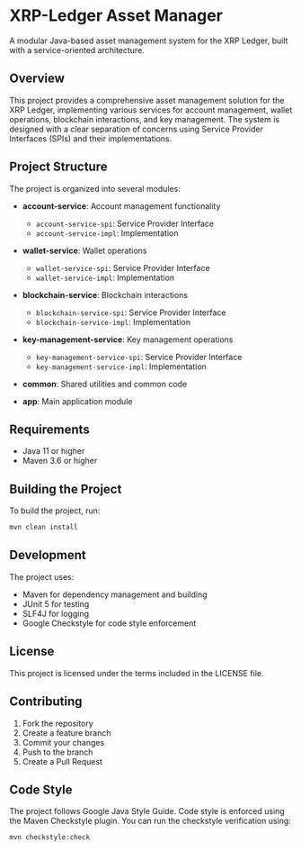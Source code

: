 # XRP-Ledger Asset Manager

A modular Java-based asset management system for the XRP Ledger, built with a service-oriented architecture.

## Overview

This project provides a comprehensive asset management solution for the XRP Ledger, implementing various services for account management, wallet operations, blockchain interactions, and key management. The system is designed with a clear separation of concerns using Service Provider Interfaces (SPIs) and their implementations.

## Project Structure

The project is organized into several modules:

- **account-service**: Account management functionality
  - `account-service-spi`: Service Provider Interface
  - `account-service-impl`: Implementation

- **wallet-service**: Wallet operations
  - `wallet-service-spi`: Service Provider Interface
  - `wallet-service-impl`: Implementation

- **blockchain-service**: Blockchain interactions
  - `blockchain-service-spi`: Service Provider Interface
  - `blockchain-service-impl`: Implementation

- **key-management-service**: Key management operations
  - `key-management-service-spi`: Service Provider Interface
  - `key-management-service-impl`: Implementation

- **common**: Shared utilities and common code
- **app**: Main application module

## Requirements

- Java 11 or higher
- Maven 3.6 or higher

## Building the Project

To build the project, run:

```bash
mvn clean install
```

## Development

The project uses:
- Maven for dependency management and building
- JUnit 5 for testing
- SLF4J for logging
- Google Checkstyle for code style enforcement

## License

This project is licensed under the terms included in the LICENSE file.

## Contributing

1. Fork the repository
2. Create a feature branch
3. Commit your changes
4. Push to the branch
5. Create a Pull Request

## Code Style

The project follows Google Java Style Guide. Code style is enforced using the Maven Checkstyle plugin. You can run the checkstyle verification using:

```bash
mvn checkstyle:check
```